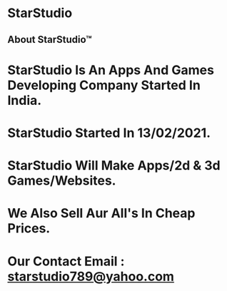 # StarStudio



## About StarStudio™



# StarStudio Is An Apps And Games Developing Company Started In India.


# StarStudio Started In 13/02/2021.


# StarStudio Will Make Apps/2d & 3d Games/Websites.



# We Also Sell Aur All's In Cheap Prices.



# Our Contact Email : starstudio789@yahoo.com
